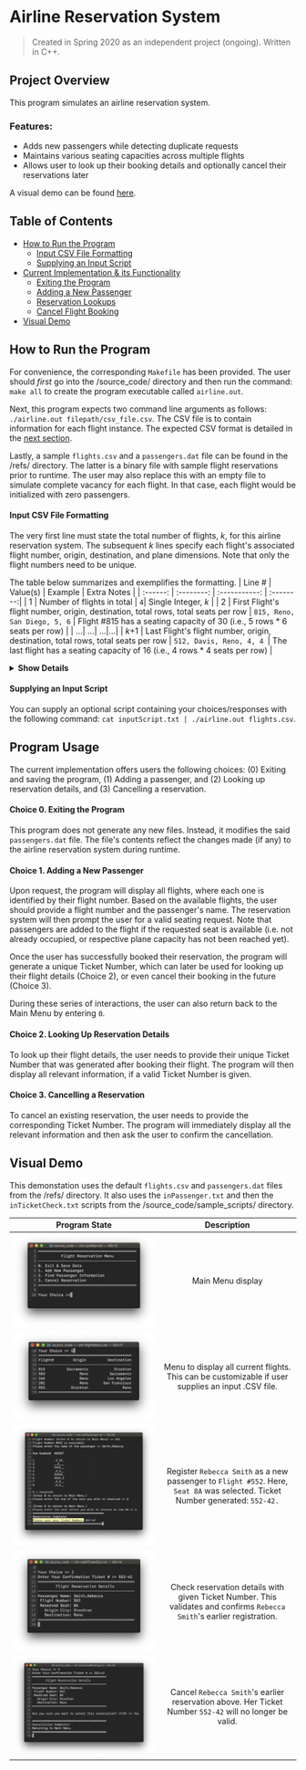 # Airline Reservation System
> Created in Spring 2020 as an independent project (ongoing). Written in C++.


## Project Overview
This program simulates an airline reservation system. 

### Features:
- Adds new passengers while detecting duplicate requests
- Maintains various seating capacities across multiple flights
- Allows user to look up their booking details and optionally cancel their reservations later

A visual demo can be found [here](https://github.com/jschhie/airline-reserv/#visual-demo).


## Table of Contents
* [How to Run the Program](https://github.com/jschhie/airline-reserv/#how-to-run-the-program)
  * [Input CSV File Formatting](https://github.com/jschhie/airline-reserv/#input-csv-file-formatting)
  * [Supplying an Input Script](https://github.com/jschhie/airline-reserv/#supplying-an-input-script)
* [Current Implementation & its Functionality](https://github.com/jschhie/airline-reserv/#program-usage)
  * [Exiting the Program](https://github.com/jschhie/airline-reserv/#choice-0-exiting-the-program)
  * [Adding a New Passenger](https://github.com/jschhie/airline-reserv/#choice-1-adding-a-new-passenger)
  * [Reservation Lookups](https://github.com/jschhie/airline-reserv/#choice-2-looking-up-reservation-details)
  * [Cancel Flight Booking](https://github.com/jschhie/airline-reserv/#choice-3-cancelling-a-reservation)
* [Visual Demo](https://github.com/jschhie/airline-reserv/#visual-demo)


## How to Run the Program  
For convenience, the corresponding ```Makefile``` has been provided. The user should *first* go into the /source_code/ directory and then run the command: ```make all``` to create the program executable called ```airline.out```.

Next, this program expects two command line arguments as follows: ```./airline.out filepath/csv_file.csv```. The CSV file is to contain information for each flight instance. The expected CSV format is detailed in the [next section](https://github.com/jschhie/airline-reserv/#input-csv-file-formatting).

Lastly, a sample ```flights.csv``` and a ```passengers.dat``` file can be found in the /refs/ directory. The latter is a binary file with sample flight reservations prior to runtime. The user may also replace this with an empty file to simulate complete vacancy for each flight. In that case, each flight would be initialized with zero passengers. 


#### Input CSV File Formatting
The very first line must state the total number of flights, *k*, for this airline reservation system. The subsequent *k* lines specify each flight's associated flight number, origin, destination, and plane dimensions. Note that only the flight numbers need to be unique. 

The table below summarizes and exemplifies the formatting.
| Line # | Value(s) | Example | Extra Notes |
| :------: | :--------: | :-----------: | :--------:|
| 1 | Number of flights in total |  ```4```| Single Integer, *k* |
| 2 | First Flight's flight number, origin, destination, total rows, total seats per row | ```815, Reno, San Diego, 5, 6``` | Flight #815 has a seating capacity of 30 (i.e., 5 rows * 6 seats per row) |
| ...| ...| ...|...|
| *k*+1 | Last Flight's flight number, origin, destination, total rows, total seats per row | ```512, Davis, Reno, 4, 4 ```| The last flight has a seating capacity of 16 (i.e., 4 rows * 4 seats per row) | 

<details><summary><b>Show Details</b></summary>
 
> REMARK: For the sake of readability, the values listed have been separated by a comma followed by a single whitespace. The actual CSV format requires that they are separated by just a comma. 

</details>

#### Supplying an Input Script
You can supply an optional script containing your choices/responses with the following command: ```cat inputScript.txt | ./airline.out flights.csv```.


## Program Usage
The current implementation offers users the following choices: (0) Exiting and saving the program, (1) Adding a passenger, and (2) Looking up reservation details, and (3) Cancelling a reservation. 


#### Choice 0. Exiting the Program
This program does not generate any new files. Instead, it modifies the said ```passengers.dat``` file. The file's contents reflect the changes made (if any) to the airline reservation system during runtime. 


#### Choice 1. Adding a New Passenger
Upon request, the program will display all flights, where each one is identified by their flight number. Based on the available flights, the user should provide a flight number and the passenger's name. The reservation system will then prompt the user for a valid seating request. Note that passengers are added to the flight if the requested seat is available (i.e. not already occupied, or respective plane capacity has not been reached yet). 

Once the user has successfully booked their reservation, the program will generate a unique Ticket Number, which can later be used for looking up their flight details (Choice 2), or even cancel their booking in the future (Choice 3). 

During these series of interactions, the user can also return back to the Main Menu by entering ```0```.


#### Choice 2. Looking Up Reservation Details
To look up their flight details, the user needs to provide their unique Ticket Number that was generated after booking their flight. The program will then display all relevant information, if a valid Ticket Number is given. 


#### Choice 3. Cancelling a Reservation
To cancel an existing reservation, the user needs to provide the corresponding Ticket Number. The program will immediately display all the relevant information and then ask the user to confirm the cancellation. 


## Visual Demo
This demonstation uses the default ```flights.csv``` and ```passengers.dat``` files from the /refs/ directory. 
It also uses the ```inPassenger.txt``` and then the ```inTicketCheck.txt``` scripts from the /source_code/sample_scripts/ directory.

| Program State | Description |
| ----- | :-----: |
| ![alt text](https://github.com/jschhie/Airline-Reservation-System/blob/master/demo/Updated%20Main%20Menu.png?raw=true "Main Menu") | Main Menu display |
| ![alt text](https://github.com/jschhie/Airline-Reservation-System/blob/master/demo/Updated%20Flights%20Menu.png?raw=true "Flights Menu") | Menu to display all current flights. This can be customizable if user supplies an input .CSV file. |
| ![alt text](https://github.com/jschhie/Airline-Reservation-System/blob/master/demo/Add%20New%20Passenger.png?raw=true "Add New Passenger") | Register ```Rebecca Smith``` as a new passenger to ```Flight #552```. Here, ```Seat 8A``` was selected. Ticket Number generated: ```552-42.``` | 
| ![alt text](https://github.com/jschhie/Airline-Reservation-System/blob/master/demo/Passenger%20Lookup.png?raw=true "Check Reservation Details") | Check reservation details with given Ticket Number. This validates and confirms ```Rebecca Smith```'s earlier registration. |
| ![alt text](https://github.com/jschhie/Airline-Reservation-System/blob/master/demo/Cancel%20Booking.png?raw=true "Cancel Booking") | Cancel ```Rebecca Smith```'s earlier reservation above. Her Ticket Number ```552-42``` will no longer be valid. |

